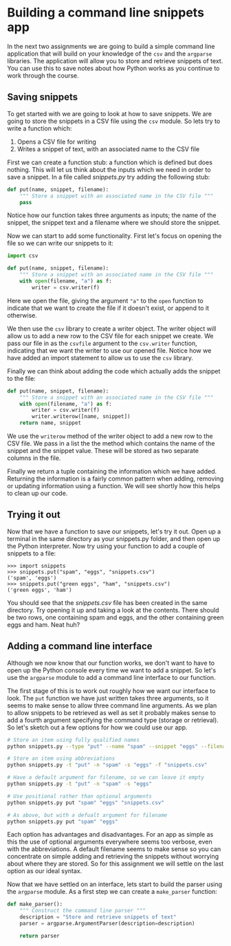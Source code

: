 [//]: <> (name: Building a command line snippets app)
[//]: <> (author: Joe Turner)
[//]: <> (type: code along)
[//]: <> (time: 60)

# Building a command line snippets app

In the next two assignments we are going to build a simple command line application that will build on your knowledge of the `csv` and the `argparse` libraries. The application will allow you to store and retrieve snippets of text. You can use this to save notes about how Python works as you continue to work through the course.

## Saving snippets

To get started with we are going to look at how to save snippets. We are going to store the snippets in a CSV file using the `csv` module. So lets try to write a function which:

1. Opens a CSV file for writing
2. Writes a snippet of text, with an associated name to the CSV file

First we can create a function stub: a function which is defined but does nothing. This will let us think about the inputs which we need in order to save a snippet. In a file called *snippets.py* try adding the following stub:

```python
def put(name, snippet, filename):
    """ Store a snippet with an associated name in the CSV file """
    pass
```

Notice how our function takes three arguments as inputs; the name of the snippet, the snippet text and a filename where we should store the snippet.

Now we can start to add some functionality. First let's focus on opening the file so we can write our snippets to it:

```python
import csv

def put(name, snippet, filename):
    """ Store a snippet with an associated name in the CSV file """
    with open(filename, "a") as f:
        writer = csv.writer(f)
```

Here we open the file, giving the argument `"a"` to the `open` function to indicate that we want to create the file if it doesn't exist, or append to it otherwise.

We then use the `csv` library to create a writer object. The writer object will allow us to add a new row to the CSV file for each snippet we create. We pass our file in as the `csvfile` argument to the `csv.writer` function, indicating that we want the writer to use our opened file.  Notice how we have added an import statement to allow us to use the `csv` library.

Finally we can think about adding the code which actually adds the snippet to the file:

```python
def put(name, snippet, filename):
    """ Store a snippet with an associated name in the CSV file """
    with open(filename, "a") as f:
        writer = csv.writer(f)
        writer.writerow([name, snippet])
    return name, snippet
```

We use the `writerow` method of the writer object to add a new row to the CSV file.  We pass in a list the the method which contains the name of the snippet and the snippet value.  These will be stored as two separate columns in the file.  

Finally we return a tuple containing the information which we have added.  Returning the information is a fairly common pattern when adding, removing or updating information using a function.  We will see shortly how this helps to clean up our code.

## Trying it out

Now that we have a function to save our snippets, let's try it out.  Open up a terminal in the same directory as your snippets.py folder, and then open up the Python interpreter.  Now try using your function to add a couple of snippets to a file:

```pycon
>>> import snippets
>>> snippets.put("spam", "eggs", "snippets.csv")
('spam', 'eggs')
>>> snippets.put("green eggs", "ham", "snippets.csv")
('green eggs', 'ham')
```

You should see that the *snippets.csv* file has been created in the same directory.  Try opening it up and taking a look at the contents.  There should be two rows, one containing spam and eggs, and the other containing green eggs and ham.  Neat huh?

## Adding a command line interface

Although we now know that our function works, we don't want to have to open up the Python console every time we want to add a snippet.  So let's use the `argparse` module to add a command line interface to our function.

The first stage of this is to work out roughly how we want our interface to look.  The `put` function we have just written takes three arguments, so it seems to make sense to allow three command line arguments.  As we plan to allow snippets to be retrieved as well as set it probably makes sense to add a fourth argument specifying the command type (storage or retrieval).  So let's sketch out a few options for how we could use our app.

```bash 
# Store an item using fully qualified names
python snippets.py --type "put" --name "spam" --snippet "eggs" --filename "snippets.csv"

# Store an item using abbreviations
python snippets.py -t "put" -n "spam" -s "eggs" -f "snippets.csv"

# Have a default argument for filename, so we can leave it empty
python snippets.py -t "put" -n "spam" -s "eggs"

# Use positional rather than optional arguments
python snippets.py put "spam" "eggs" "snippets.csv"

# As above, but with a defualt argument for filename
python snippets.py put "spam" "eggs"
```

Each option has advantages and disadvantages.  For an app as simple as this the use of optional arguments everywhere seems too verbose, even with the abbreviations.  A default filename seems to make sense so you can concentrate on simple adding and retrieving the snippets without worrying about where they are stored.  So for this assignment we will settle on the last option as our ideal syntax.

Now that we have settled on an interface, lets start to build the parser using the `argparse` module.  As a first step we can create a `make_parser` function:

```python
def make_parser():
    """ Construct the command line parser """
    description = "Store and retrieve snippets of text"
    parser = argparse.ArgumentParser(description=description)

    return parser
```
